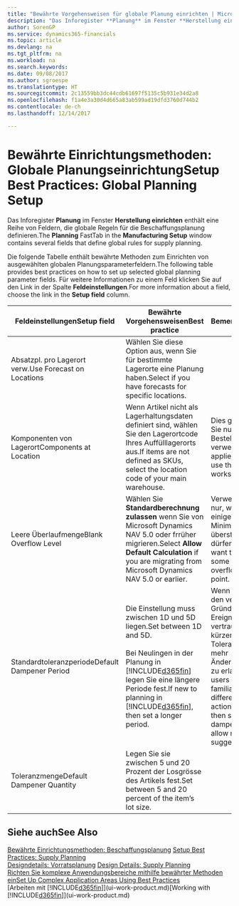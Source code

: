 ```yaml
---
title: "Bewährte Vorgehensweisen für globale Planung einrichten | Microsoft Docs"
description: "Das Inforegister **Planung** im Fenster **Herstellung einrichten** enthält eine Reihe von Feldern, die globale Regeln für die Beschaffungsplanung definieren."
author: SorenGP
ms.service: dynamics365-financials
ms.topic: article
ms.devlang: na
ms.tgt_pltfrm: na
ms.workload: na
ms.search.keywords: 
ms.date: 09/08/2017
ms.author: sgroespe
ms.translationtype: HT
ms.sourcegitcommit: 2c13559bb3dc44cdb61697f5135c5b931e34d2a8
ms.openlocfilehash: f1a4e3a30d4d665a83ab599ad19dfd3760d744b2
ms.contentlocale: de-ch
ms.lasthandoff: 12/14/2017

---
```

# <a name="setup-best-practices-global-planning-setup"></a><span data-ttu-id="3f286-103">Bewährte Einrichtungsmethoden: Globale Planungseinrichtung</span><span class="sxs-lookup"><span data-stu-id="3f286-103">Setup Best Practices: Global Planning Setup</span></span>
<span data-ttu-id="3f286-104">Das Inforegister **Planung** im Fenster **Herstellung einrichten** enthält eine Reihe von Feldern, die globale Regeln für die Beschaffungsplanung definieren.</span><span class="sxs-lookup"><span data-stu-id="3f286-104">The **Planning** FastTab in the **Manufacturing Setup** window contains several fields that define global rules for supply planning.</span></span>  

 <span data-ttu-id="3f286-105">Die folgende Tabelle enthält bewährte Methoden zum Einrichten von ausgewählten globalen Planungsparameterfeldern.</span><span class="sxs-lookup"><span data-stu-id="3f286-105">The following table provides best practices on how to set up selected global planning parameter fields.</span></span> <span data-ttu-id="3f286-106">Für weitere Informationen zu einem Feld klicken Sie auf den Link in der Spalte **Feldeinstellungen**.</span><span class="sxs-lookup"><span data-stu-id="3f286-106">For more information about a field, choose the link in the **Setup field** column.</span></span>  

|<span data-ttu-id="3f286-107">Feldeinstellungen</span><span class="sxs-lookup"><span data-stu-id="3f286-107">Setup field</span></span>|<span data-ttu-id="3f286-108">Bewährte Vorgehensweisen</span><span class="sxs-lookup"><span data-stu-id="3f286-108">Best practice</span></span>|<span data-ttu-id="3f286-109">Bemerkung</span><span class="sxs-lookup"><span data-stu-id="3f286-109">Comment</span></span>|  
|-----------------|-------------------|-------------|  
|<span data-ttu-id="3f286-110">Absatzpl. pro Lagerort verw.</span><span class="sxs-lookup"><span data-stu-id="3f286-110">Use Forecast on Locations</span></span>|<span data-ttu-id="3f286-111">Wählen Sie diese Option aus, wenn Sie für bestimmte Lagerorte eine Planung haben.</span><span class="sxs-lookup"><span data-stu-id="3f286-111">Select if you have forecasts for specific locations.</span></span>||  
|<span data-ttu-id="3f286-112">Komponenten von Lagerort</span><span class="sxs-lookup"><span data-stu-id="3f286-112">Components at Location</span></span>|<span data-ttu-id="3f286-113">Wenn Artikel nicht als Lagerhaltungsdaten definiert sind, wählen Sie den Lagerortcode Ihres Auffülllagerorts aus.</span><span class="sxs-lookup"><span data-stu-id="3f286-113">If items are not defined as SKUs, select the location code of your main warehouse.</span></span>|<span data-ttu-id="3f286-114">Dies gilt auch, wenn Sie nur den Bestellvorschlag verwenden.</span><span class="sxs-lookup"><span data-stu-id="3f286-114">This also applies if you only use the requisition worksheet.</span></span>|  
|<span data-ttu-id="3f286-115">Leere Überlaufmenge</span><span class="sxs-lookup"><span data-stu-id="3f286-115">Blank Overflow Level</span></span>|<span data-ttu-id="3f286-116">Wählen Sie **Standardberechnung zulassen** wenn Sie von Microsoft Dynamics NAV 5.0 oder frrüher migrieren.</span><span class="sxs-lookup"><span data-stu-id="3f286-116">Select **Allow Default Calculation** if you are migrating from Microsoft Dynamics NAV 5.0 or earlier.</span></span>|<span data-ttu-id="3f286-117">Verwenden Sie dies nur, wenn alle oder einige Artikel den Minimalbestand übersteigen dürfen.</span><span class="sxs-lookup"><span data-stu-id="3f286-117">Use only if you want to allow all or some of your items to overflow the reorder point.</span></span>|  
|<span data-ttu-id="3f286-118">Standardtoleranzperiode</span><span class="sxs-lookup"><span data-stu-id="3f286-118">Default Dampener Period</span></span>|<span data-ttu-id="3f286-119">Die Einstellung muss zwischen 1D und 5D liegen.</span><span class="sxs-lookup"><span data-stu-id="3f286-119">Set between 1D and 5D.</span></span><br /><br /> <span data-ttu-id="3f286-120">Bei Neulingen in der Planung in [!INCLUDE[d365fin](includes/d365fin_md.md)] legen Sie eine längere Periode fest.</span><span class="sxs-lookup"><span data-stu-id="3f286-120">If new to planning in [!INCLUDE[d365fin](includes/d365fin_md.md)], then set a longer period.</span></span>|<span data-ttu-id="3f286-121">Wenn Benutzer mit den verschiedenen Gründen für Ereignismeldungen vertraut sind, dann kürzen Sie die Toleranzperiode, um mehr Änderungsvorschläge zu erlauben.</span><span class="sxs-lookup"><span data-stu-id="3f286-121">When users are more familiar with the different reasons for action messages, then shorten the dampener period to allow more change suggestions.</span></span>|  
|<span data-ttu-id="3f286-122">Toleranzmenge</span><span class="sxs-lookup"><span data-stu-id="3f286-122">Default Dampener Quantity</span></span>|<span data-ttu-id="3f286-123">Legen Sie sie zwischen 5 und 20 Prozent der Losgrösse des Artikels fest.</span><span class="sxs-lookup"><span data-stu-id="3f286-123">Set between 5 and 20 percent of the item’s lot size.</span></span>||  

## <a name="see-also"></a><span data-ttu-id="3f286-124">Siehe auch</span><span class="sxs-lookup"><span data-stu-id="3f286-124">See Also</span></span>  
 <span data-ttu-id="3f286-125">[Bewährte Einrichtungsmethoden: Beschaffungsplanung](setup-best-practices-supply-planning.md) </span><span class="sxs-lookup"><span data-stu-id="3f286-125">[Setup Best Practices: Supply Planning](setup-best-practices-supply-planning.md) </span></span>  
 <span data-ttu-id="3f286-126">[Designdetails: Vorratsplanung](design-details-supply-planning.md) </span><span class="sxs-lookup"><span data-stu-id="3f286-126">[Design Details: Supply Planning](design-details-supply-planning.md) </span></span>  
 [<span data-ttu-id="3f286-127">Richten Sie komplexe Anwendungsbereiche mithilfe bewährter Methoden ein</span><span class="sxs-lookup"><span data-stu-id="3f286-127">Set Up Complex Application Areas Using Best Practices</span></span>](set-up-complex-application-areas-using-best-practices.md)  
 <span data-ttu-id="3f286-128">[Arbeiten mit [!INCLUDE[d365fin](includes/d365fin_md.md)]](ui-work-product.md)</span><span class="sxs-lookup"><span data-stu-id="3f286-128">[Working with [!INCLUDE[d365fin](includes/d365fin_md.md)]](ui-work-product.md)</span></span>


